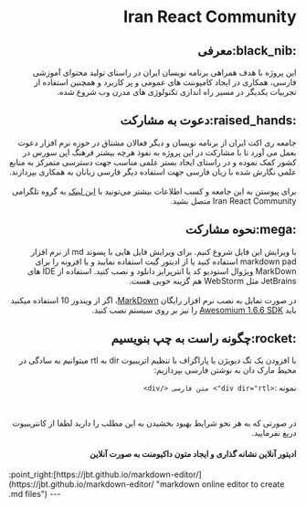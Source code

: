 <div style="direction:rtl">

# Iran React Community

<h2 lang="fa" dir="rtl" align="right">:black_nib:معرفی</h2>
<p lang="fa" dir="rtl" align="right">این پروژه با هدف همراهی برنامه نویسان ایران در راستای تولید محتوای آموزشی فارسی، همکاری در ایجاد کامپوننت های عمومی و پر کاربرد و همچنین استفاده از تجربیات یکدیگر در مسیر راه اندازی تکنولوژی های مدرن وب شروع شده.</p> 

<h2 lang="fa" dir="rtl" align="right">:raised_hands:دعوت به مشارکت</h2>
<p lang="fa" dir="rtl" align="right">جامعه ری اکت ایران از  برنامه نویسان و دیگر فعالان مشتاق در حوزه نرم افزار دعوت بعمل می آورد تا با مشارکت در این پروژه به نفوذ هرچه بیشتر فرهنگ اپن سورس در کشور کمک نموده و در راستای ایجاد بستر علمی مناسب جهت دسترسی متمرکز به منابع علمی نگارش شده با زبان فارسی جهت استفاده دیگر فارسی زبانان به همکاری بپردازند.
<br>
<br>
برای پیوستن به این جامعه و کسب اطلاعات بیشتر می‌تونید با <a href="https://t.me/joinchat/B6cKQlE87yBj3VCqT-kT6g">این لینک</a> به گروه تلگرامی Iran React Community متصل بشید. 
</p>
<h2 lang="fa" dir="rtl" align="right">:mega:نحوه مشارکت</h2>
<p lang="fa" dir="rtl" align="right">با ویرایش این فایل شروع کنیم.
   برای ویرایش فایل هایی با پسوند md از نرم افزار markdown pad استفاده کنید یا از ادیتور گیت استفاده نمایید و یا افزونه را برای  MarkDown ویژوال استودیو کد یا انترپرایز دانلود و نصب کنید. استفاده از IDE های JetBrains مثل WebStorm هم گزینه خوبی هست.
   <br>
   <br>
   در صورت تمایل به نصب نرم افزار رایگان <a href="http://markdownpad.com/download.html">MarkDown</a>، اگر از ویندوز 10 استفاده میکنید باید <a href="http://markdownpad.com/download/awesomium_v1.6.6_sdk_win.exe">Awesomium 1.6.6 SDK</a>
      را نیز بر روی سیستم نصب کنید.
</p>
<h2 lang="fa" dir="rtl" align="right">:rocket:چگونه راست به چپ بنویسیم</h2>
<p lang="fa" dir="rtl"> با افزودن یک تگ دیویژن یا پاراگراف با تنظیم اتریبیوت dir به rtl میتوانیم به سادگی در محیط مارک دان به نوشتن فارسی بپردازیم:</p>

نمونه :```<div dir="rtl"> متن فارسی </div>```

<br>
<p lang="fa" dir="rtl" align="right">
در صورتی که به هر نحو شرایط بهبود بخشیدن به این مطلب را دارید لطفا از کانتریبیوت دریغ نفرمایید.
</p>
<h4  dir="rtl">
ادیتور آنلاین نشانه گذاری و ایجاد متون داکیومنت به صورت آنلاین
</h4>

<p dir="ltr">:point_right:[https://jbt.github.io/markdown-editor/](https://jbt.github.io/markdown-editor/ "markdown online editor to create .md files")</span>
</h4>
--- 